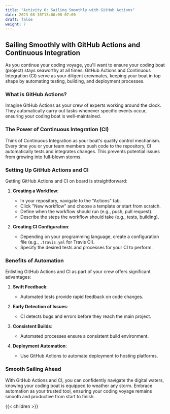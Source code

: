 ```yaml
---
title: "Activity 6: Sailing Smoothly with GitHub Actions"
date: 2023-08-10T13:00:00-07:00
draft: false
weight: 7
---
```


## Sailing Smoothly with GitHub Actions and Continuous Integration

As you continue your coding voyage, you'll want to ensure your coding boat (project) stays seaworthy at all times. GitHub Actions and Continuous Integration (CI) serve as your diligent crewmates, keeping your boat in top shape by automating testing, building, and deployment processes.

### What is GitHub Actions?

Imagine GitHub Actions as your crew of experts working around the clock. They automatically carry out tasks whenever specific events occur, ensuring your coding boat is well-maintained.

### The Power of Continuous Integration (CI)

Think of Continuous Integration as your boat's quality control mechanism. Every time you or your team members push code to the repository, CI automatically tests and integrates changes. This prevents potential issues from growing into full-blown storms.

### Setting Up GitHub Actions and CI

Getting GitHub Actions and CI on board is straightforward:

1. **Creating a Workflow**:
   - In your repository, navigate to the "Actions" tab.
   - Click "New workflow" and choose a template or start from scratch.
   - Define when the workflow should run (e.g., push, pull request).
   - Describe the steps the workflow should take (e.g., tests, building).

2. **Creating CI Configuration**:
   - Depending on your programming language, create a configuration file (e.g., `.travis.yml` for Travis CI).
   - Specify the desired tests and processes for your CI to perform.

### Benefits of Automation

Enlisting GitHub Actions and CI as part of your crew offers significant advantages:

1. **Swift Feedback**:
   - Automated tests provide rapid feedback on code changes.
   
2. **Early Detection of Issues**:
   - CI detects bugs and errors before they reach the main project.

3. **Consistent Builds**:
   - Automated processes ensure a consistent build environment.

4. **Deployment Automation**:
   - Use GitHub Actions to automate deployment to hosting platforms.

### Smooth Sailing Ahead

With GitHub Actions and CI, you can confidently navigate the digital waters, knowing your coding boat is equipped to weather any storm. Embrace automation as your trusted tool, ensuring your coding voyage remains smooth and productive from start to finish.

{{< children >}}
